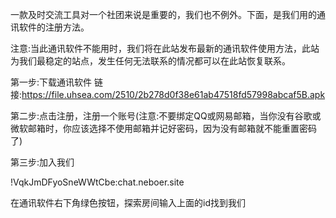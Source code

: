 一款及时交流工具对一个社团来说是重要的，我们也不例外。下面，是我们用的通讯软件的注册方法。

注意:当此通讯软件不能用时，我们将在此站发布最新的通讯软件使用方法，此站为我们最稳定的站点，发生任何无法联系的情况都可以在此站恢复联系。

第一步:下载通讯软件
链接:https://file.uhsea.com/2510/2b278d0f38e61ab47518fd57998abcaf5B.apk

第二步:点击注册，注册一个账号(注意:不要绑定QQ或网易邮箱，当你没有谷歌或微软邮箱时，你应该选择不使用邮箱并记好密码，因为没有邮箱就不能重置密码了)

第三步:加入我们

!VqkJmDFyoSneWWtCbe:chat.neboer.site

在通讯软件右下角绿色按钮，探索房间输入上面的id找到我们